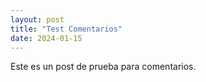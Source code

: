 ```yaml
---
layout: post
title: "Test Comentarios"
date: 2024-01-15
---
```


Este es un post de prueba para comentarios.

<!-- Incluir comentarios manualmente -->
<script src="https://giscus.app/client.js"
        data-repo="sergioib94/sergioib94.github.io"
        data-repo-id="R_kgDOLaMInA"
        data-category="Comentarios"
        data-category-id="DIC_kwDOLaMInM4CwJCA"
        data-mapping="pathname"
        data-reactions-enabled="1"
        data-emit-metadata="0"
        data-input-position="bottom"
        data-lang="es"
        crossorigin="anonymous"
        async>
</script>